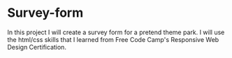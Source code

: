 # Survey-form

In this project I will create a survey form for a pretend theme park. I will use the html/css skills that I learned  from Free Code Camp's Responsive Web Design Certification. 

